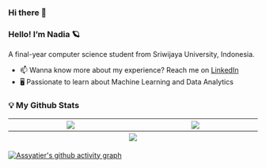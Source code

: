 ### Hi there 👋

### Hello! I’m Nadia 🪐

A final-year computer science student from Sriwijaya University, Indonesia</b>. 
- 📫 Wanna know more about my experience? Reach me on  <a href="https://www.linkedin.com/in/nadiarizkyhairunnisa/" target="_blank">LinkedIn</a>
- 🖥️ Passionate to learn about Machine Learning and Data Analytics


<h3>💡 My Github Stats</h3>
<table>
  <thead>
    <tr>
      <th width="500px">
            <img align="center" src="https://github-readme-stats.vercel.app/api?username=nadiarizkyhairunnisa&show_icons=true&include_all_commits=true&count_private=true&hide=stars&theme=moltack" />    
      </th>
      <th width="500px">
          <img align="center" src="https://github-readme-stats.vercel.app/api/top-langs?username=nadiarizkyhairunnisa&hide=CSS,Javascript,HTML&langs_count=6&layout=compact&count_private=true&theme=moltack" />
      </th>
    </tr>
    <tr>
       <th colspan="2">
        <img align="center" src="https://github-readme-streak-stats.herokuapp.com?user=nadiarizkyhairunnisa&theme=deuteranopia-friendly-theme&background=F5E1C0&stroke=860A2D&ring=860A2D&fire=860A2D&currStreakLabel=584139&currStreakNum=860A2D&sideNums=860A2D&sideLabels=584139&dates=584139" />
       </th>
    </tr>
  </thead>
</table>
 

[![Assyatier's github activity graph](https://github-readme-activity-graph.cyclic.app/graph?username=nadiarizkyhairunnisa&bg_color=F5E1C0&color=584139&line=860A2D&point=584139&area=true&hide_border=true)](https://github.com/nadiarizkyhairunnisa)
 
<!-- Updated on January 1st 2022 --!>
 


<!--
**nadiarizkyhairunnisa/nadiarizkyhairunnisa** is a ✨ _special_ ✨ repository because its `README.md` (this file) appears on your GitHub profile.

Here are some ideas to get you started:

- 🔭 I’m currently working on ...
- 🌱 I’m currently learning ...
- 👯 I’m looking to collaborate on ...
- 🤔 I’m looking for help with ...
- 💬 Ask me about ...
- 📫 How to reach me: ...
- 😄 Pronouns: ...
- ⚡ Fun fact: ...
-->
